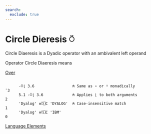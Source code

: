 ```yaml
---
search:
  exclude: true
---
```






<h1 class="heading"><span class="name">Circle Dieresis</span> <span class="command">⍥</span></h1>


Circle Diaeresis is a Dyadic operator with an ambivalent left operand

Operator Circle Diaeresis means


[Over](../primitive-operators/over.md)
```apl

      -⍥⌊ 3.6                 ⍝ Same as ∘ or ⍤ monadically
¯3
      5.1 -⍥⌊ 3.6             ⍝ Applies ⌊ to both arguments
2
      'Dyalog' ≡⍥⎕C 'DYALOG'  ⍝ Case-insensitive match
1
      'Dyalog' ≡⍥⎕C 'IBM'
0

```


[Language Elements](./language-elements.md)


